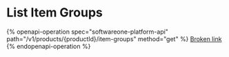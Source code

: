 # List Item Groups

{% openapi-operation spec="softwareone-platform-api" path="/v1/products/{productId}/item-groups" method="get" %}
[Broken link](broken-reference)
{% endopenapi-operation %}
